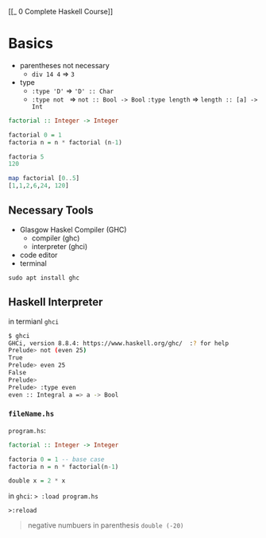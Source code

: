 [[_ 0 Complete Haskell Course]]


# Basics
- parentheses not necessary
	- `div 14 4` => `3`
- type
	- `:type 'D'` => `'D' :: Char`
	- `:type not ` => `not :: Bool -> Bool`
`:type length` => `length :: [a] -> Int `

```haskell
factorial :: Integer -> Integer

factorial 0 = 1
factoria n = n * factorial (n-1)


```

```haskell
factoria 5
120

map factorial [0..5]
[1,1,2,6,24, 120]
```

## Necessary Tools
- Glasgow Haskel Compiler (GHC)
	- compiler (ghc)
	- interpreter (ghci)
- code editor
- terminal

`sudo apt install ghc`

## Haskell Interpreter
in termianl `ghci`
```bash
$ ghci
GHCi, version 8.8.4: https://www.haskell.org/ghc/  :? for help
Prelude> not (even 25)
True
Prelude> even 25
False
Prelude> 
Prelude> :type even
even :: Integral a => a -> Bool

```

### `fileName.hs`
`program.hs`:
```haskell
factorial :: Integer -> Integer

factoria 0 = 1 -- base case
factoria n = n * factorial(n-1)

double x = 2 * x
```

in `ghci`:
`> :load program.hs`

`>:reload`

>negative numbuers in parenthesis 
>`double (-20)`

